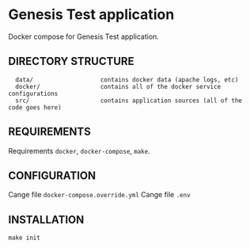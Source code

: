 Genesis Test application
============================

Docker compose for Genesis Test application.

DIRECTORY STRUCTURE
-------------------

      data/                   contains docker data (apache logs, etc)
      docker/                 contains all of the docker service configurations      
      src/                    contains application sources (all of the code goes here)

REQUIREMENTS
------------

Requirements `docker`, `docker-compose`, `make`.

CONFIGURATION
-------------

Cange file `docker-compose.override.yml`
Cange file `.env`

INSTALLATION
------------

~~~
make init
~~~
